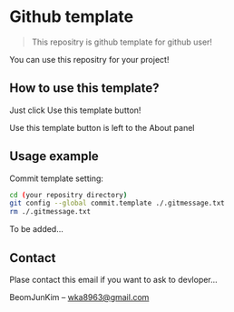 # Github template
> This repositry is github template for github user!

You can use this repositry for your project!

## How to use this template?

Just click Use this template button!

Use this template button is left to the About panel

## Usage example

Commit template setting:

```sh
cd (your repositry directory)
git config --global commit.template ./.gitmessage.txt
rm ./.gitmessage.txt
```

To be added...

## Contact

Plase contact this email if you want to ask to devloper...

BeomJunKim – wka8963@gmail.com
